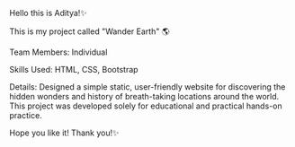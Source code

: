 Hello this is Aditya!✨

This is my project called "Wander Earth" 🌎

Team Members: Individual

Skills Used: HTML, CSS, Bootstrap

Details: Designed a simple static, user-friendly website for discovering the hidden wonders and history of breath-taking locations around the world.
This project was developed solely for educational and practical hands-on practice.

Hope you like it!
Thank you!✨
